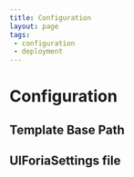 ```yaml
---
title: Configuration
layout: page
tags:
 - configuration
 - deployment
---
```


# Configuration

## Template Base Path

## UIForiaSettings file